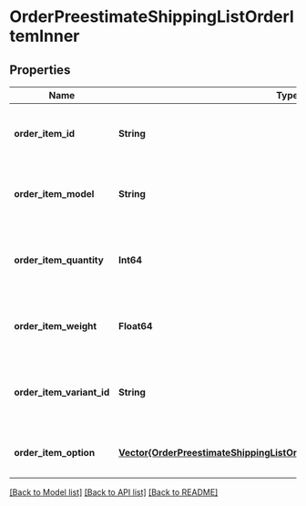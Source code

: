 # OrderPreestimateShippingListOrderItemInner


## Properties
Name | Type | Description | Notes
------------ | ------------- | ------------- | -------------
**order_item_id** | **String** | Defines orders specified by order item id | [default to nothing]
**order_item_model** | **String** | Defines orders specified by order item model | [optional] [default to nothing]
**order_item_quantity** | **Int64** | Defines orders specified by order item quantity | [default to nothing]
**order_item_weight** | **Float64** | Defines orders specified by order item weight | [optional] [default to nothing]
**order_item_variant_id** | **String** | Ordered product variant. Where x is order item ID | [optional] [default to nothing]
**order_item_option** | [**Vector{OrderPreestimateShippingListOrderItemInnerOrderItemOptionInner}**](OrderPreestimateShippingListOrderItemInnerOrderItemOptionInner.md) |  | [optional] [default to nothing]


[[Back to Model list]](../README.md#models) [[Back to API list]](../README.md#api-endpoints) [[Back to README]](../README.md)


